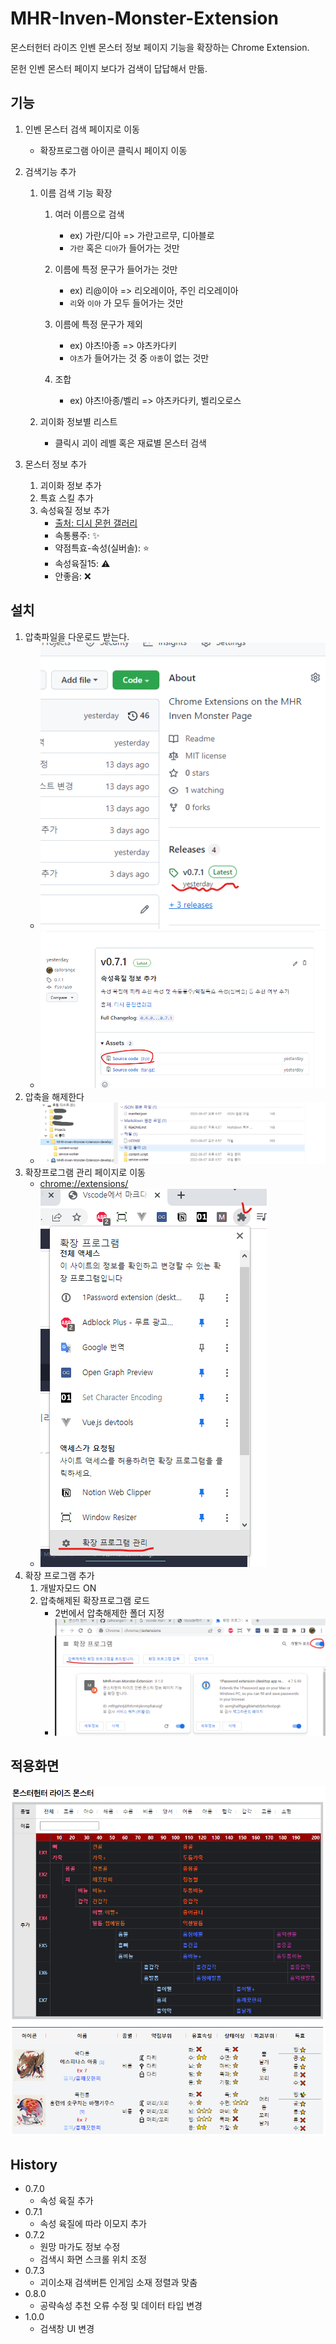 # MHR-Inven-Monster-Extension

몬스터헌터 라이즈 인벤 몬스터 정보 페이지 기능을 확장하는 Chrome Extension.

몬헌 인벤 몬스터 페이지 보다가 검색이 답답해서 만듦.

## 기능
1. 인벤 몬스터 검색 페이지로 이동
    - 확장프로그램 아이콘 클릭시 페이지 이동

2. 검색기능 추가
    1. 이름 검색 기능 확장
        1. 여러 이름으로 검색
            - ex) 가란/디아 => 가란고르무, 디아블로
            - `가란` 혹은 `디아`가 들어가는 것만

        2. 이름에 특정 문구가 들어가는 것만
            - ex) 리@이아 => 리오레이아, 주인 리오레이아
            - `리`와 `이아` 가 모두 들어가는 것만

        3. 이름에 특정 문구가 제외
            - ex) 야츠!아종 => 야츠카다키
            - `야츠`가 들어가는 것 중 `아종`이 없는 것만

        4. 조합
            - ex) 야츠!아종/벨리 => 야츠카다키, 벨리오로스

    2. 괴이화 정보별 리스트
        - 클릭시 괴이 레벨 혹은 재료별 몬스터 검색

3. 몬스터 정보 추가
    1. 괴이화 정보 추가
    2. 특효 스킬 추가
    3. 속성육질 정보 추가
        - [출처: 디시 몬헌 갤러리](https://gall.dcinside.com/board/view/?id=monsterhunter&no=5921577&exception_mode=recommend&page=2)
        - 속통룡주: ✨
        - 약점특효-속성(실버솔): ⭐
        - 속성육질15: ⚠️
        - 안좋음: ❌

## 설치
1. 압축파일을 다운로드 받는다.
    - ![download-zip](./imgs/download-zip1.png)
    - ![download-zip](./imgs/download-zip2.png)
2. 압축을 해제한다
    - ![extract-zip](./imgs/extract-zip.png)
3. 확장프로그램 관리 페이지로 이동
    - [chrome://extensions/](chrome://extensions/)
    - ![extension-manager](./imgs/extension-manager.png)
4. 확장 프로그램 추가
    1. 개발자모드 ON
    2. 압축해제된 확장프로그램 로드
        - 2번에서 압축해제한 폴더 지정
        - ![extension-load](./imgs/extension-load.png)

## 적용화면
![extension-installed](./imgs/result_1.0.0.png)


## History
- 0.7.0
    - 속성 육질 추가
- 0.7.1
    - 속성 육질에 따라 이모지 추가
- 0.7.2
    - 원망 마가도 정보 수정
    - 검색시 화면 스크롤 위치 조정
- 0.7.3
    - 괴이소재 검색버튼 인게임 소재 정렬과 맞춤
- 0.8.0
    - 공략속성 추천 오류 수정 및 데이터 타입 변경
- 1.0.0
    - 검색창 UI 변경